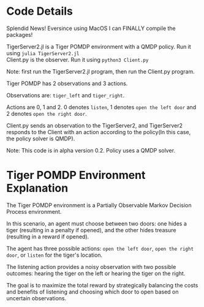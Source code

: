 # Code Details

Splendid News! Eversince using MacOS I can FINALLY compile the packages!

TigerServer2.jl is a Tiger POMDP environment with a QMDP policy. Run it using `julia TigerServer2.jl`  
Client.py is the observer. Run it using `python3 Client.py`  

Note: first run the TigerServer2.jl program, then run the Client.py program.

Tiger POMDP has 2 observations and 3 actions. 

Observations are: `tiger_left` and `tiger_right`. 

Actions are 0, 1 and 2. 0 denotes `listen`, 1 denotes `open the left door` and 2 denotes `open the right door`.  

Client.py sends an observation to the TigerServer2, and TigerServer2 responds to the Client with an action according to the policy(In this case, the policy solver is QMDP).

Note: This code is in alpha version 0.2. Policy uses a QMDP solver. 


# Tiger POMDP Environment Explanation


The Tiger POMDP environment is a Partially Observable Markov Decision Process environment.   

In this scenario, an agent must choose between two doors: one hides a tiger (resulting in a penalty if opened), and the other hides treasure (resulting in a reward if opened).   

The agent has three possible actions: `open the left door`, `open the right door`, or `listen` for the tiger's location.  

The listening action provides a noisy observation with two possible outcomes: hearing the tiger on the left or hearing the tiger on the right. 

The goal is to maximize the total reward by strategically balancing the costs and benefits of listening and choosing which door to open based on uncertain observations.

